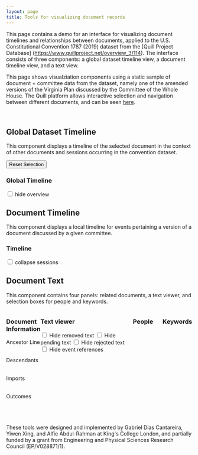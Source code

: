 ```yaml
---
layout: page
title: Tools for visualizing document records
---
```


<link href="document-visualize.css" rel="stylesheet">
<script src="lib/d3.v5.min.js"></script>
<script src="lib/jquery-3.6.0.min.js"></script>

This page contains a demo for an interface for visualizing document timelines and relationships between documents, applied to the U.S. Constitutional Convention 1787 (2019) dataset from the [Quill Project Database] (https://www.quillproject.net/overview_3/114).
The interface consists of three components: a global dataset timeline view, a document timeline view, and a text view. 

This page shows visualziation components using a static sample of document + committee data from the dataset, namely one of the amended versions of the Virginia Plan discussed by the Committee of the Whole House. The Quill platform allows interactive selection and navigation between different documents, and can be seen [here](https://www.quillproject.net/document_visualize2/63571).

<br>

## Global Dataset Timeline

This component displays a timeline of the selected document in the context of other documents and sessions occurring in the convention dataset. 

<button id="button-reset-selection" type="button">Reset Selection</button>

<div id="first-row">
    <div id="global-timeline-panel">
        <div class="panel panel-default">
            <div class="panel-heading">
                <h3 class="panel-title" id="global-timeline-title">Global Timeline</h3>
                <!--(Purple bar = accepted proposals, dashed bar = rejected proposals, yellow bar = pending proposals. Yellow icons = new documents created.)
                (Sessions related to selected document are shown opaque, other sessions are shown faded.) -->
                <input type="checkbox" id="cb-ov-hide" name="cb-ov-hide">
                <label for="cb-ov-hide"> hide overview </label><br>
            </div>
            <div class="panel-body">
                <div id="global-timeline-view"style="width:100%; display:inline-block;">
                </div>
            </div>
        </div>
    </div>
</div>

## Document Timeline

This component displays a local timeline for events pertaining a version of a document discussed by a given committee.

<div id="second-row">
    <div id="timeline-panel">
        <div class="panel panel-default">
            <div class="panel-heading">
                <h3 class="panel-title" id="timeline-title">Timeline</h3>
                <input type="checkbox" id="cb-tl-collapse" name="cb-tl-collapse">
                <label for="cb-tl-collapse"> collapse sessions </label><br>
            </div>
            <div class="panel-body">
                <div id="timeline-view"style="width:100%; display:inline-block;">
                </div>
            </div>
        </div>
    </div>
</div>

## Document Text

This component contains four panels: related documents, a text viewer, and selection boxes for people and keywords.

<div id="third_row" style="display: table-row">
    <!-- Document relationships-->
    <div id="document-info-panel" style="width: 16%; display: table-cell">
        <div class="panel panel-default">
            <div class="panel-heading">
                <h3 class="panel-title">Document Information</h3>
            </div>
            <div class="panel-body">
                <div id="document-info-view" style="overflow-y: scroll; height: 200px">
                        <div>
                            <div> Ancestor Line </div>
                            <table class="table table-condensed" id="table-doc-ancestors"> 
                                <tbody></tbody>
                            </table>
                        </div>
                        <div>
                            <div> Descendants </div>
                            <table class="table table-condensed" id="table-doc-children"> 
                                <tbody></tbody>
                            </table>
                        </div>
                        <div>
                            <div> Imports </div>
                            <table class="table table-condensed" id="table-doc-imports"> 
                                <tbody></tbody>
                            </table>
                        </div>
                        <div>
                            <div> Outcomes </div>
                            <table class="table table-condensed" id="table-doc-outcomes"> 
                                <tbody></tbody>
                            </table>
                        </div>
                </div>
            </div>
        </div>
    </div>
    <!-- Text viewer -->
    <div id="document-text-panel" style="width:50%; display: table-cell">
        <div class="panel panel-default">
            <div class="panel-heading">
                <h3 class="panel-title" id="document-text-title">Text viewer</h3>
                <input type="checkbox" id="checkbox-hide-deletions"> Hide removed text </input>
                <input type="checkbox" id="checkbox-hide-pending"> Hide pending text </input>
                <input type="checkbox" id="checkbox-hide-rejected"> Hide rejected text </input>
                <input type="checkbox" id="checkbox-hide-evids"> Hide event references </input>
            </div>
            <div class="panel-body">
                <div id="document-text-view" style="overflow-y: scroll; height: 180px">
                </div>
            </div>
        </div>
    </div>
    <!-- People list -->
    <div id="related-people-panel" style="width:16%; display: table-cell">
        <div class="panel panel-default">
            <div class="panel-heading">
                <h3 class="panel-title">People</h3>
            </div>
            <div class="panel-body">
                <div id="related-people-view" style="overflow-y: scroll; height: 200px">
                </div>
            </div>
        </div>
    </div>
    <!-- Keywords and topics -->
    <div id="keywords-panel" style="width:16%; display: table-cell">
        <div class="panel panel-default">
            <div class="panel-heading">
                <h3 class="panel-title">Keywords</h3>
            </div>
            <div class="panel-body">
                <div id="keywords-view" style="overflow-y: scroll; height: 200px">
                </div>
            </div>
        </div>
    </div>

</div>

These tools were designed and implemented by Gabriel Dias Cantareira, Yiwen Xing, and Alfie Abdul-Rahman at King's College London, and partially funded by a grant from Engineering and Physical Sciences Research Council (EP/V028871/1).

<script type="text/javascript" src="person-visualize.js"></script>
